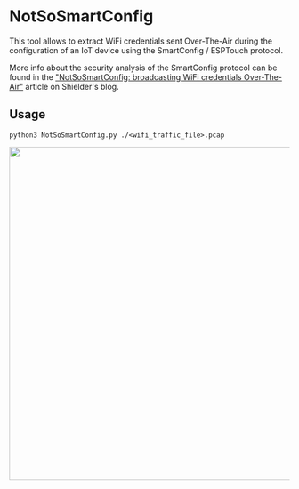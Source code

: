 # NotSoSmartConfig

This tool allows to extract WiFi credentials sent Over-The-Air during the configuration of an IoT device using the SmartConfig / ESPTouch protocol.

More info about the security analysis of the SmartConfig protocol can be found in the ["NotSoSmartConfig: broadcasting WiFi credentials Over-The-Air"](https://www.shielder.it/blog/notsosmartconfig:-broadcasting-wifi-credentials-over-the-air/) article on Shielder's blog.

## Usage

`python3 NotSoSmartConfig.py ./<wifi_traffic_file>.pcap`

<img src="https://www.shielder.it/blog/wp-content/uploads/2020/04/SmartConfig.gif" width="600" />
